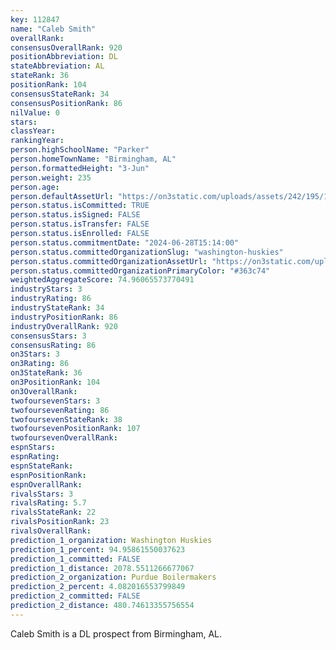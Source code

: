```yaml
---
key: 112847
name: "Caleb Smith"
overallRank: 
consensusOverallRank: 920
positionAbbreviation: DL
stateAbbreviation: AL
stateRank: 36
positionRank: 104
consensusStateRank: 34
consensusPositionRank: 86
nilValue: 0
stars: 
classYear: 
rankingYear: 
person.highSchoolName: "Parker"
person.homeTownName: "Birmingham, AL"
person.formattedHeight: "3-Jun"
person.weight: 235
person.age: 
person.defaultAssetUrl: "https://on3static.com/uploads/assets/242/195/195242.png"
person.status.isCommitted: TRUE
person.status.isSigned: FALSE
person.status.isTransfer: FALSE
person.status.isEnrolled: FALSE
person.status.commitmentDate: "2024-06-28T15:14:00"
person.status.committedOrganizationSlug: "washington-huskies"
person.status.committedOrganizationAssetUrl: "https://on3static.com/uploads/assets/343/150/150343.svg"
person.status.committedOrganizationPrimaryColor: "#363c74"
weightedAggregateScore: 74.96065573770491
industryStars: 3
industryRating: 86
industryStateRank: 34
industryPositionRank: 86
industryOverallRank: 920
consensusStars: 3
consensusRating: 86
on3Stars: 3
on3Rating: 86
on3StateRank: 36
on3PositionRank: 104
on3OverallRank: 
twofoursevenStars: 3
twofoursevenRating: 86
twofoursevenStateRank: 38
twofoursevenPositionRank: 107
twofoursevenOverallRank: 
espnStars: 
espnRating: 
espnStateRank: 
espnPositionRank: 
espnOverallRank: 
rivalsStars: 3
rivalsRating: 5.7
rivalsStateRank: 22
rivalsPositionRank: 23
rivalsOverallRank: 
prediction_1_organization: Washington Huskies
prediction_1_percent: 94.95861550037623
prediction_1_committed: FALSE
prediction_1_distance: 2078.5511266677067
prediction_2_organization: Purdue Boilermakers
prediction_2_percent: 4.082016553799849
prediction_2_committed: FALSE
prediction_2_distance: 480.74613355756554
---
```

Caleb Smith is a DL prospect from Birmingham, AL.